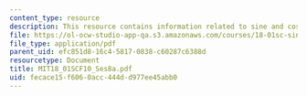 ```yaml
---
content_type: resource
description: This resource contains information related to sine and cosine.
file: https://ol-ocw-studio-app-qa.s3.amazonaws.com/courses/18-01sc-single-variable-calculus-fall-2010/fecace15f6060acc444dd977ee45abb0_MIT18_01SCF10_Ses8a.pdf
file_type: application/pdf
parent_uid: efc851d8-16c4-5817-0838-c60287c6388d
resourcetype: Document
title: MIT18_01SCF10_Ses8a.pdf
uid: fecace15-f606-0acc-444d-d977ee45abb0
---
```

